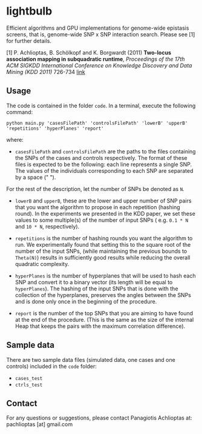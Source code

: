 # lightbulb

Efficient algorithms and GPU implementations for genome-wide epistasis screens, that is, genome-wide SNP x SNP interaction search. Please see [1] for further details.

[1] P. Achlioptas, B. Schölkopf and K. Borgwardt (2011)
**Two-locus association mapping in subquadratic runtime**,
_Proceedings of the 17th ACM SIGKDD International Conference on Knowledge Discovery and Data Mining (KDD 2011)_ 726-734 [link](http://dl.acm.org/citation.cfm?doid=2020408.2020521)

## Usage 

The code is contained in the folder `code`. In a terminal, execute the following command:

```
python main.py 'casesFilePath' 'controlsFilePath' 'lowerB' 'upperB' 'repetitions' 'hyperPlanes' 'report'
```

where:    

* `casesFilePath` and `controlsFilePath` are the paths to the files containing the SNPs of the cases and controls respectively. The format of these files is expected to be the following: each line represents a single SNP. The values of the individuals corresponding to each SNP are separated by a space (" ").  

For the rest of the description, let the number of SNPs be denoted as `N`.  

* `lowerB` and `upperB`, these are the lower and upper number of SNP pairs that you want the algorithm to propose in each repetition (hashing round). In the experiments we presented in the KDD paper, we set these values to some multiple(s) of the number of input SNPs ( e.g. `0.1 * N` and `10 * N`, respectively).  

* `repetitions` is the number of hashing rounds you want the algorithm to run. We experimentally found that setting this to the square root of the number of the input SNPs, (while maintaining the previous bounds to `Theta(N)`) results in sufficiently good results while reducing the overall quadratic complexity.  

* `hyperPlanes` is the number of hyperplanes that will be used to hash each SNP and convert it to a binary vector (its length will be equal to `hyperPlanes`). The hashing of the input SNPs that is done with the collection of the hyperplanes, preserves the angles between the SNPs and is done only once in the beginning of the procedure.  

* `report` is the number of the top SNPs that you are aiming to have found at the end of the procedure. (This is the same as the size of the internal Heap that keeps the pairs with the maximum correlation difference).


## Sample data

There are two sample data files (simulated data, one cases and one controls) included in the `code` folder:

* `cases_test`  
* `ctrls_test`  


## Contact

For any questions or suggestions, please contact Panagiotis Achlioptas at: pachlioptas [at] gmail.com
